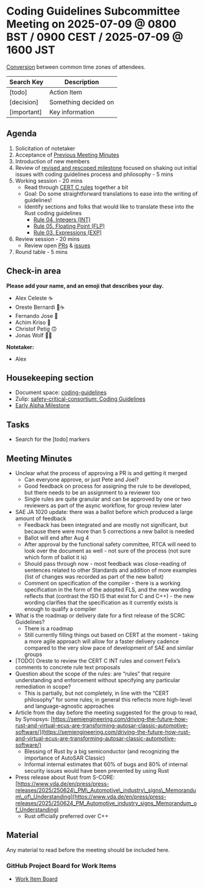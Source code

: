 # **Coding Guidelines Subcommittee Meeting on 2025-07-09 @ 0800 BST / 0900 CEST / 2025-07-09 @ 1600 JST**

[Conversion](https://www.worldtimebuddy.com/?qm=1&lid=14,12,1850147&h=14&date=2025-7-9&sln=8-9&hf=1) between common time zones of attendees.

| Search Key | Description |
| ----- | ----- |
| \[todo\] | Action Item |
| \[decision\] | Something decided on |
| \[important\] | Key information |

## **Agenda**

1. Solicitation of notetaker  
2. Acceptance of [Previous Meeting Minutes](https://github.com/rustfoundation/safety-critical-rust-consortium/blob/main/subcommittee/coding-guidelines/meetings/2025-07-02/minutes.md)  
3. Introduction of new members  
4. Review of [revised and rescoped milestone](https://github.com/rustfoundation/safety-critical-rust-coding-guidelines/milestone/1) focused on shaking out initial issues with coding guidelines process and philosophy \- 5 mins  
5. Working session \- 20 mins  
   * Read through [CERT C rules](https://wiki.sei.cmu.edu/confluence/display/c/2+Rules) together a bit  
   * Goal: Do some straightforward translations to ease into the writing of guidelines\!  
   * Identify sections and folks that would like to translate these into the Rust coding guidelines  
     * [Rule 04\. Integers (INT)](https://wiki.sei.cmu.edu/confluence/pages/viewpage.action?pageId=87152052)  
     * [Rule 05\. Floating Point (FLP)](https://wiki.sei.cmu.edu/confluence/pages/viewpage.action?pageId=87152181)  
     * [Rule 03\. Expressions (EXP)](https://wiki.sei.cmu.edu/confluence/pages/viewpage.action?pageId=87152200)  
6. Review session \- 20 mins  
   * Review open [PRs](https://github.com/rustfoundation/safety-critical-rust-coding-guidelines/pulls) & [issues](https://github.com/rustfoundation/safety-critical-rust-coding-guidelines/issues)  
7. Round table \- 5 mins

## **Check-in area**

**Please add your name, and an emoji that describes your day.**

* Alex Celeste ☕  
* Oreste Bernardi 🥐☕  
* Fernando Jose 🙂  
* Achim Kriso 🙂  
* Christof Petig 🙃  
* Jonas Wolf 😵‍💫

**Notetaker:**

* Alex

## **Housekeeping section**

* Document space: [coding-guidelines](https://github.com/rustfoundation/safety-critical-rust-consortium/tree/main/subcommittee/coding-guidelines)  
* Zulip: [safety-critical-consortium: Coding Guidelines](https://rust-lang.zulipchat.com/#narrow/channel/445688-safety-critical-consortium/topic/Coding.20Guidelines)  
* [Early Alpha Milestone](https://github.com/rustfoundation/safety-critical-rust-coding-guidelines/milestone/1)

## **Tasks**

* Search for the \[todo\] markers

## **Meeting Minutes**

* Unclear what the process of approving a PR is and getting it merged  
  * Can everyone approve, or just Pete and Joel?  
  * Good feedback on process for assigning the rule to be developed, but there needs to be an assignment to a reviewer too  
  * Single rules are quite granular and can be approved by one or two reviewers as part of the async workflow, for group review later  
* SAE JA 1020 update: there was a ballot before which produced a large amount of feedback  
  * Feedback has been integrated and are mostly not significant, but because there were more than 5 corrections a new ballot is needed  
  * Ballot will end after Aug 4  
  * After approval by the functional safety committee, RTCA will need to look over the document as well \- not sure of the process (not sure which form of ballot it is)  
  * Should pass through now \- most feedback was close-reading of sentences related to other Standards and addition of more examples (list of changes was recorded as part of the new ballot)  
  * Comment on specification of the compiler \- there is a working specification in the form of the adopted FLS, and the new wording reflects that (contrast the ISO IS that exist for C and C++) \- the new wording clarifies that the specification as it currently exists is enough to qualify a compiler  
* What is the roadmap or delivery date for a first release of the SCRC Guidelines?  
  * There is a roadmap  
  * Still currently filling things out based on CERT at the moment \- taking a more agile approach will allow for a faster delivery cadence compared to the very slow pace of development of SAE and similar groups  
* \[TODO\] Oreste to review the CERT C INT rules and convert Felix’s comments to concrete rule text proposals  
* Question about the scope of the rules: are “rules” that require understanding and enforcement without specifying any particular remediation in scope?  
  * This is partially, but not completely, in line with the “CERT philosophy” for some rules; in general this reflects more high-level and language-agnostic approaches  
* Article from the day before the meeting suggested for the group to read, by Synopsys: [https://semiengineering.com/driving-the-future-how-rust-and-virtual-ecus-are-transforming-autosar-classic-automotive-software/](https://semiengineering.com/driving-the-future-how-rust-and-virtual-ecus-are-transforming-autosar-classic-automotive-software/)  
  * Blessing of Rust by a big semiconductor (and recognizing the importance of AutoSAR Classic)  
  * Informal internal estimates that 60% of bugs and 80% of internal security issues would have been prevented by using Rust  
* Press release about Rust from S-CORE: [https://www.vda.de/en/press/press-releases/2025/250624\_PM\_Automotive\_industry\_signs\_Memorandum\_of\_Understanding](https://www.vda.de/en/press/press-releases/2025/250624_PM_Automotive_industry_signs_Memorandum_of_Understanding)  
  * Rust officially preferred over C++

## **Material**

Any material to read before the meeting should be included here.

### **GitHub Project Board for Work Items**

* [Work Item Board](https://github.com/orgs/rustfoundation/projects/1)

